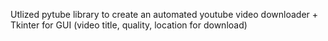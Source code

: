 Utlized pytube library to create an automated youtube video downloader + Tkinter for GUI (video title, quality, location for download)
